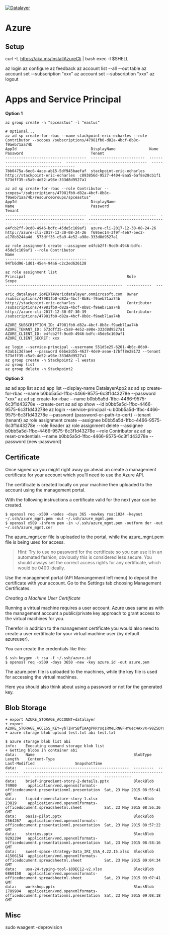 [![Datalayer](http://datalayer.io/enterprise/img/logo-datalayer-horizontal.png)](http://datalayer.io)

# Azure

## Setup

curl -L https://aka.ms/InstallAzureCli | bash
exec -l $SHELL

az login
az configure
az feedback
az account list --all --out table
az account set --subscription "xxx"
az account set --subscription "xxx"
az logout

# Apps and Service Principal

**Option 1**

```
az group create -n "spceastus" -l "eastus"
```

```
# Optional...
az ad sp create-for-rbac --name stackpoint-eric-echarles --role Contributor --scopes /subscriptions/47981fb0-d82a-4bcf-8b8c-f9aeb71aa74b
AppId                                 DisplayName               Name                             Password                              Tenant
------------------------------------  ------------------------  -------------------------------  ------------------------------------  ------------------------------------
7bb0475a-6ec6-4ace-ab15-5df945baefaf  stackpoint-eric-echarles  http://stackpoint-eric-echarles  c893856d-9527-4404-8aa5-6af8e28cb1f1  573dff35-c5a9-4e52-a98e-333d8d9527a1
```

```
az ad sp create-for-rbac --role Contributor --scopes="/subscriptions/47981fb0-d82a-4bcf-8b8c-f9aeb71aa74b/resourceGroups/spceastus"
AppId                                 DisplayName                    Name                                  Password                              Tenant
------------------------------------  -----------------------------  ------------------------------------  ------------------------------------  ------------------------------------
e4fcb2ff-9cd0-4946-bdfc-45de5c169af1  azure-cli-2017-12-30-08-24-26  http://azure-cli-2017-12-30-08-24-26  f695ec14-3f9f-4e67-bec2-a178b3244a4d  573dff35-c5a9-4e52-a98e-333d8d9527a1
```

```
az role assignment create --assignee e4fcb2ff-9cd0-4946-bdfc-45de5c169af1 --role Contributor
Name
------------------------------------
94fb6d96-1d01-45e4-94a6-c2c2ed626128
```

```
az role assignment list
Principal                                             Role         Scope
----------------------------------------------------  -----------  ---------------------------------------------------
eric_datalayer.io#EXT#@ericdatalayer.onmicrosoft.com  Owner        /subscriptions/47981fb0-d82a-4bcf-8b8c-f9aeb71aa74b
http://stackpoint-eric-echarles                       Contributor  /subscriptions/47981fb0-d82a-4bcf-8b8c-f9aeb71aa74b
http://azure-cli-2017-12-30-07-30-39                  Contributor  /subscriptions/47981fb0-d82a-4bcf-8b8c-f9aeb71aa74b
```

```
AZURE_SUBSCRIPTION_ID: 47981fb0-d82a-4bcf-8b8c-f9aeb71aa74b
AZURE_TENANT_ID: 573dff35-c5a9-4e52-a98e-333d8d9527a1
AZURE_CLIENT_ID: e4fcb2ff-9cd0-4946-bdfc-45de5c169af1
AZURE_CLIENT_SECRET: xxx
```

```
az login --service-principal --username 551d5e25-6201-4b6c-86b0-43ab1c3d7ae4 --password 66be2d55-4637-4de9-aeae-17bff8e28172 --tenant 573dff35-c5a9-4e52-a98e-333d8d9527a1
az group create -n Stackpoint2 -l westus
az group list
az group delete -n Stackpoint2
```

**Option 2**

az ad app list
az ad app list --display-name DatalayerApp2
az ad sp create-for-rbac --name b0bb5a5d-1fbc-4466-9575-6c3f1d43278e --password "xxx"
az ad sp create-for-rbac --name b0bb5a5d-1fbc-4466-9575-6c3f1d43278e --create-cert
az ad sp show --id b0bb5a5d-1fbc-4466-9575-6c3f1d43278e
az login --service-principal -u b0bb5a5d-1fbc-4466-9575-6c3f1d43278e --password {password-or-path-to-cert} --tenant {tenant}
az role assignment create --assignee b0bb5a5d-1fbc-4466-9575-   6c3f1d43278e --role Reader
az role assignment delete --assignee b0bb5a5d-1fbc-4466-9575-6c3f1d43278e --role Contributor
az ad sp reset-credentials --name b0bb5a5d-1fbc-4466-9575-6c3f1d43278e --password {new-password}

## Certificate

Once signed up you might right away go ahead an create a management certificate for your account which you’ll need to use the Azure API.

The certificate is created locally on your machine then uploaded to the account using the management portal.

With the following instructions a certificate valid for the next year can be created.

```
$ openssl req -x509 -nodes -days 365 -newkey rsa:1024 -keyout ~/.ssh/azure_mgnt.pem -out ~/.ssh/azure_mgnt.pem
$ openssl x509 -inform pem -in ~/.ssh/azure_mgnt.pem -outform der -out ~/.ssh/azure_mgnt.cer
```

The  azure_mgnt.cer file is uploaded to the portal, while the  azure_mgnt.pem file is being used for access.

> Hint: Try to use no password for the certificate so you can use it in an automated fashion, obviously this is considered less secure.
> You should always set the correct access rights for any certificate, which would be 0400 ideally.

Use the management portal (API Mamangement left menu) to deposit the certificate with your account. Go to the Settings tab choosing Management Certificates.

*Creating a Machine User Certificate*

Running a virtual machine requires a user account. Azure uses same as with the management account a public/private key approach to grant access to the virtual machines for you.

Therefor in addition to the management certificate you would also need to create a user certificate for your virtual machine user (by default azureuser).

You can create the credentials like this:

```
$ ssh-keygen -t rsa -f ~/.ssh/azure.id
$ openssl req -x509 -days 3650 -new -key azure.id -out azure.pem
```

The  azure.pem file is uploaded to the machines, while the key file is used for accessing the virtual machines.

Here you should also think about using a password or not for the generated key.

## Blob Storage

```
+ export AZURE_STORAGE_ACCOUNT=datalayer
+ export AZURE_STORAGE_ACCESS_KEY=ybTIHrSBfIAAgPRRrsq1RMeLRNGFHYuec4AxvX+98ZSDYoL/P0ln3Tdy8DLZCt7CKh5856i01YizanQ0rewp/A==
+ azure storage blob upload test.txt abi test.txt
```

```
$ azure storage blob list abi
info:    Executing command storage blob list
+ Getting blobs in container abi
data:    Name                                            BlobType   Length    Content-Type                                                               Last-Modified                  SnapshotTime
data:    ----------------------------------------------  ---------  --------  -------------------------------------------------------------------------  -----------------------------  ------------
data:    brief-ingredient-story-2-details.pptx           BlockBlob  74900     application/vnd.openxmlformats-officedocument.presentationml.presentation  Sat, 23 May 2015 08:55:41 GMT
data:    liquid-nomenclature-story-1.xlsx                BlockBlob  23819     application/vnd.openxmlformats-officedocument.spreadsheetml.sheet          Sat, 23 May 2015 08:56:36 GMT
data:    oasis-pilot.pptx                                BlockBlob  2564267   application/vnd.openxmlformats-officedocument.presentationml.presentation  Sat, 23 May 2015 08:57:22 GMT
data:    stories.pptx                                    BlockBlob  9292294   application/vnd.openxmlformats-officedocument.presentationml.presentation  Sat, 23 May 2015 08:58:16 GMT
data:    sweet-space-strategy-Data_IRI_USA_4.22.15.xlsx  BlockBlob  41506154  application/vnd.openxmlformats-officedocument.spreadsheetml.sheet          Sat, 23 May 2015 09:04:34 GMT
data:    usa-24-typing-tool-18DEC12-v2.xlsx              BlockBlob  6860150   application/vnd.openxmlformats-officedocument.spreadsheetml.sheet          Sat, 23 May 2015 09:07:41 GMT
data:    workshop.pptx                                   BlockBlob  1789984   application/vnd.openxmlformats-officedocument.presentationml.presentation  Sat, 23 May 2015 09:08:18 GMT
```

## Misc

sudo waagent -deprovision
